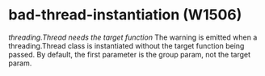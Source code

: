 # bad-thread-instantiation (W1506)
*threading.Thread needs the target function* The warning is emitted when
a threading.Thread class is instantiated without the target function
being passed. By default, the first parameter is the group param, not
the target param.

